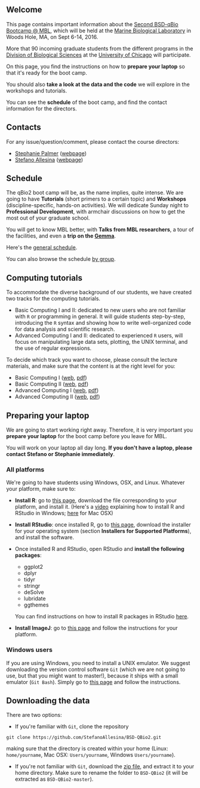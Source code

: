 ## Welcome

This page contains important information about the [Second BSD-qBio Bootcamp @ MBL](http://bsdgrad.uchicago.edu/page/mbl-quantitative-approaches-bootcamp), which will be held at the [Marine Biological Laboratory](http://www.mbl.edu/) in Woods Hole, MA, on Sept 6-14, 2016.

More that 90 incoming graduate students from the different programs in the [Division of Biological Sciences](http://www.bsd.uchicago.edu/) at the [University of Chicago](http://www.uchicago.edu) will participate.

On this page, you find the instructions on how to **prepare your laptop** so that it's ready for the boot camp.

You should also **take a look at the data and the code** we will explore in the workshops and tutorials.

You can see the **schedule** of the boot camp, and find the contact information for the directors.

## Contacts

For any issue/question/comment, please contact the course directors:

- [Stephanie Palmer](mailto:sepalmer@uchicago.edu?Subject=Help%20BSD%20QBio)
([webpage](http://http//palmerlab.uchicago.edu))
- [Stefano Allesina](mailto:sallesina@uchicago.edu?Subject=Help%20BSD%20QBio)
([webpage](http://allesinalab.uchicago.edu/))

## Schedule

The qBio2 boot camp will be, as the name implies, quite intense. We are going to have **Tutorials** (short primers to a certain topic) and **Workshops** (discipline-specific, hands-on activities). We will dedicate Sunday night to **Professional Development**, with armchair discussions on how to get the most out of your graduate school.

You will get to know MBL better, with **Talks from MBL researchers**, a tour of the facilities, and even a **trip on the [Gemma](http://www.sciencemetropolis.com/wp-content/uploads/2008/06/img_0782.jpg)**.

Here's the [general schedule](https://github.com/StefanoAllesina/BSD-QBio2/raw/master/schedule/GeneralSchedule.pdf).

You can also browse the schedule [by group](https://github.com/StefanoAllesina/BSD-QBio2/tree/master/schedule). 


## Computing tutorials

To accommodate the diverse background of our students, we have created two tracks for the computing tutorials. 

- Basic Computing I and II: dedicated to new users who are not familiar with `R` or programming in general. It will guide students step-by-step, introducing the `R` syntax and showing how to write well-organized code for data analysis and scientific research.
- Advanced Computing I and II: dedicated to experienced `R` users, will focus on manipulating large data sets, plotting, the UNIX terminal, and the use of regular expressions. 

To decide which track you want to choose, please consult the lecture materials, and make sure that the content is at the right level for you:

- Basic Computing I ([web](https://github.com/StefanoAllesina/BSD-QBio2/blob/master/tutorials/basic_computing_1/code/basic_computing_1.Rmd), [pdf](https://github.com/StefanoAllesina/BSD-QBio2/raw/master/tutorials/basic_computing_1/code/basic_computing_1.pdf))
- Basic Computing II ([web](https://github.com/StefanoAllesina/BSD-QBio2/blob/master/tutorials/basic_computing_2/code/basic_computing_2.Rmd), [pdf](https://github.com/StefanoAllesina/BSD-QBio2/raw/master/tutorials/basic_computing_2/code/basic_computing_2.pdf))
- Advanced Computing I ([web](https://github.com/StefanoAllesina/BSD-QBio2/blob/master/tutorials/advanced_computing_1/code/advanced_computing_1.Rmd), [pdf](https://github.com/StefanoAllesina/BSD-QBio2/raw/master/tutorials/advanced_computing_1/code/advanced_computing_1.pdf))
- Advanced Computing II ([web](https://github.com/StefanoAllesina/BSD-QBio2/blob/master/tutorials/advanced_computing_2/code/advanced_computing_2.Rmd), [pdf](https://github.com/StefanoAllesina/BSD-QBio2/raw/master/tutorials/advanced_computing_2/code/advanced_computing_2.pdf))

## Preparing your laptop

We are going to start working right away. Therefore, it is very important you **prepare your laptop** for the boot camp before you leave for MBL.

You will work on your laptop all day long. **If you don't have a laptop, please contact Stefano or Stephanie immediately**.

### All platforms

We're going to have students using Windows, OSX, and Linux. Whatever your platform, make sure to:

- **Install R**: go to [this page](https://cran.rstudio.com/), download the file corresponding to your platform, and install it. (Here's a [video](https://www.youtube.com/watch?v=5ZbjUEg4a1g) explaining how to install R and RStudio in Windows; [here](https://www.youtube.com/watch?v=5rp9bkc68y0) for Mac OSX)
    
- **Install RStudio**: once installed R, go to [this page](https://www.rstudio.com/products/rstudio/download2/), download the installer for your operating system (section **Installers for Supported Platforms**), and install the software.

- Once installed R and RStudio, open RStudio and **install the following packages**:
  - ggplot2
  - dplyr
  - tidyr
  - stringr
  - deSolve
  - lubridate
  - ggthemes

  You can find instructions on how to install R packages in RStudio [here](https://www.youtube.com/watch?v=3RWb5U3X-T8).

- **Install ImageJ**: go to [this page](http://imagej.nih.gov/ij/docs/install/) and follow the instructions for your platform.

### Windows users

If you are using Windows, you need to install a UNIX emulator. We suggest downloading the version control software `Git` (which we are not going to use, but that you might want to master!), because it ships with a small emulator (`Git Bash`). Simply go to [this page](https://git-scm.com/download/win) and follow the instructions.

## Downloading the data

There are two options: 

- If you're familiar with `Git`, clone the repository
```
git clone https://github.com/StefanoAllesina/BSD-QBio2.git
```
  making sure that the directory is created within your home (Linux: `home/yourname`, Mac OSX:  `Users/yourname`, Windows `Users/yourname`). 

- If you're not familiar with `Git`, download the [zip file](https://github.com/StefanoAllesina/BSD-QBio2/archive/master.zip), and extract it to your home directory. Make sure to rename the folder to `BSD-QBio2` (it will be extracted as `BSD-QBio2-master`).
